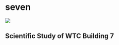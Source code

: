 seven
=====

![](https://github.com/nondejus/seven-trailer/blob/main/SEVEN_thumb-YT-1024_email_2.jpg)

## Scientific Study of WTC Building 7

